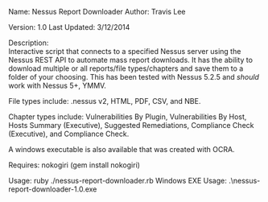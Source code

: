 Name: Nessus Report Downloader
Author: Travis Lee

Version: 1.0
Last Updated: 3/12/2014

Description:  
Interactive script that connects to a specified Nessus server using the
Nessus REST API to automate mass report downloads. It has the ability to download
multiple or all reports/file types/chapters and save them to a folder of
your choosing. This has been tested with Nessus 5.2.5 and *should* work with
Nessus 5+, YMMV.

File types include: .nessus v2, HTML, PDF, CSV, and NBE. 

Chapter types include: Vulnerabilities By Plugin, Vulnerabilities By Host, 
Hosts Summary (Executive), Suggested Remediations, Compliance Check (Executive), 
and Compliance Check.

A windows executable is also available that was created with OCRA.


Requires: nokogiri (gem install nokogiri)

Usage: ruby ./nessus-report-downloader.rb
Windows EXE Usage: .\nessus-report-downloader-1.0.exe



